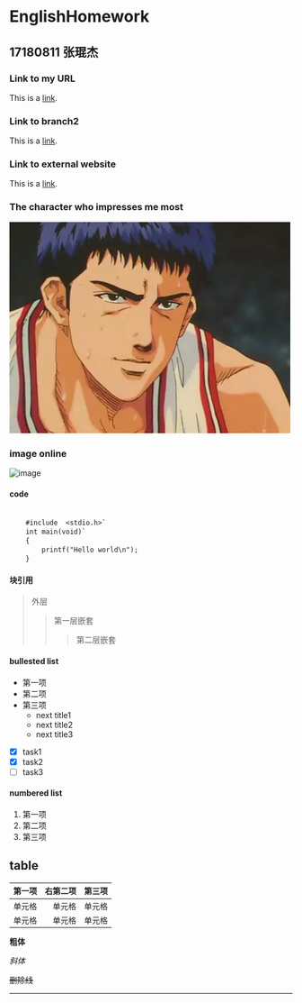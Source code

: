 # EnglishHomework
##  17180811 张琨杰
### Link to my URL
   This is a [link](http://github.com/cityoftwilight/EnglishHomework/ "With a Title"). 
### Link to branch2
   This is a [link](https://github.com/cityoftwilight/EnglishHomework/blob/main/branch.md "With a Title"). 
### Link to external website
   This is a [link](http://www.baidu.com/ "With a Title"). 
### The character who impresses me most
   ![image](https://github.com/cityoftwilight/EnglishHomework/blob/main/u%3D1077596522%2C1751552663%26fm%3D26%26fmt%3Dauto%26gp%3D0.png)
### image online
   ![image](https://gimg2.baidu.com/image_search/src=http%3A%2F%2Ffile2.renrendoc.com%2Ffileroot_temp3%2F2021-3%2F22%2F6d6d4388-7021-4580-9c52-5676233033d2%2F6d6d4388-7021-4580-9c52-5676233033d23.gif&refer=http%3A%2F%2Ffile2.renrendoc.com&app=2002&size=f9999,10000&q=a80&n=0&g=0n&fmt=jpeg?sec=1622379488&t=1d31902c0b4689db24b392e6cd3411cd)
   
#### code
```

    #include  <stdio.h>`
    int main(void)`
    {
        printf("Hello world\n");
    }
```
#### 块引用
> 外层
> > 第一层嵌套
> > >第二层嵌套

#### bullested list
* 第一项
* 第二项
* 第三项
  * next title1
  * next title2
  * next title3

* [x] task1
* [x] task2
* [ ] task3

#### numbered list
1. 第一项
2. 第二项
3. 第三项

## table
| 第一项 | 右第二项 | 第三项 |
| :-----| ----: | :----: |
| 单元格 | 单元格 | 单元格 |
| 单元格 | 单元格 | 单元格 |
**粗体**

*斜体*

~~删除线~~

----
